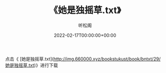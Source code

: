 ﻿---
title:  《她是独摇草.txt》
date:   2022-02-17T00:00:00+00:00
author: 听松阁
layout: post
permalink: /她是独摇草/
categories: 小说
tags: [小说]
---

点击《 [她是独摇草.txt](<a href="http://img.660000.xyz/bookstukust/book/bntxt/29/" target=_blank>http://img.660000.xyz/bookstukust/book/bntxt/29/她是独摇草.txt)》进行下载